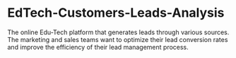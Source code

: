 # EdTech-Customers-Leads-Analysis
The online Edu-Tech platform that generates leads through various sources. The marketing and sales teams want to optimize their lead conversion rates and improve the efficiency of their lead management process.
